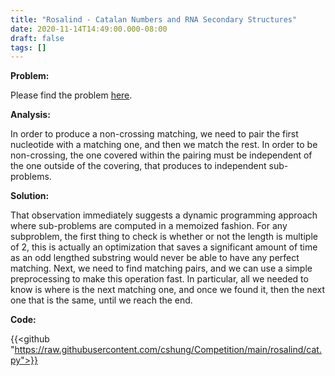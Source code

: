 ```yaml
---
title: "Rosalind - Catalan Numbers and RNA Secondary Structures"
date: 2020-11-14T14:49:00.000-08:00
draft: false
tags: []
---
```


**Problem:**

Please find the problem [here](http://rosalind.info/problems/cat/).

**Analysis:**

In order to produce a non-crossing matching, we need to pair the first nucleotide with a matching one, and then we match the rest. In order to be non-crossing, the one covered within the pairing must be independent of the one outside of the covering, that produces to independent sub-problems. 

**Solution:**

That observation immediately suggests a dynamic programming approach where sub-problems are computed in a memoized fashion. For any subproblem, the first thing to check is whether or not the length is multiple of 2, this is actually an optimization that saves a significant amount of time as an odd lengthed substring would never be able to have any perfect matching. Next, we need to find matching pairs, and we can use a simple preprocessing to make this operation fast. In particular, all we needed to know is where is the next matching one, and once we found it, then the next one that is the same, until we reach the end.

**Code:**

{{<github "https://raw.githubusercontent.com/cshung/Competition/main/rosalind/cat.py">}}

